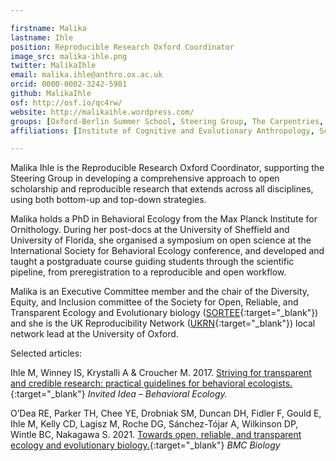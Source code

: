 ```yaml
---

firstname: Malika
lastname: Ihle
position: Reproducible Research Oxford Coordinator
image_src: malika-ihle.png
twitter: MalikaIhle
email: malika.ihle@anthro.ox.ac.uk
orcid: 0000-0002-3242-5981
github: MalikaIhle
osf: http://osf.io/qc4rw/
website: http://malikaihle.wordpress.com/
groups: [Oxford-Berlin Summer School, Steering Group, The Carpentries, Open Humanities Seminar Series, RROx community calls]
affiliations: [Institute of Cognitive and Evolutionary Anthropology, School of Anthropology & Museum Ethnography, Social Sciences Division]

---
```


Malika Ihle is the Reproducible Research Oxford Coordinator, supporting the Steering Group in developing a comprehensive approach
to open scholarship and reproducible research that extends across all disciplines, using both bottom-up and top-down strategies.

Malika holds a PhD in Behavioral Ecology from the Max Planck Institute for Ornithology. During her post-docs at
the University of Sheffield and University of Florida, she organised a symposium on open science at the International Society for Behavioral Ecology conference, and developed and taught a postgraduate course guiding students through the scientific pipeline, from preregistration to a
reproducible and open workflow.

Malika is an Executive Committee member and the chair of the Diversity, Equity, and Inclusion committee of the Society for Open, Reliable, and Transparent Ecology and Evolutionary biology ([SORTEE](https://www.sortee.org/){:target="_blank"}) and she is the UK Reproducibility Network ([UKRN](https://www.ukrn.org/){:target="_blank"}) local network lead at the University of Oxford.

Selected articles:  

Ihle M, Winney IS, Krystalli A & Croucher M. 2017. [Striving for transparent and credible research: practical guidelines for behavioral ecologists.](https://doi.org/10.1093/beheco/arx003){:target="_blank"} *Invited Idea – Behavioral Ecology.*  

 O’Dea RE, Parker TH, Chee YE, Drobniak SM, Duncan DH, Fidler F, Gould E, Ihle M, Kelly CD, Lagisz M, Roche DG, Sánchez-Tójar A, Wilkinson DP, Wintle BC, Nakagawa S. 2021. [Towards open, reliable, and transparent ecology and evolutionary biology.](https://doi.org/10.1186/s12915-021-01006-3){:target="_blank"} *BMC Biology*  
